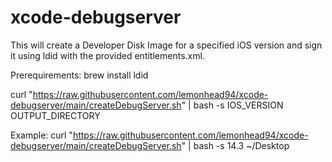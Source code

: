 # xcode-debugserver

This will create a Developer Disk Image for a specified iOS version and sign it using ldid with the provided entitlements.xml.

Prerequirements:
brew install ldid

curl "https://raw.githubusercontent.com/lemonhead94/xcode-debugserver/main/createDebugServer.sh" | bash -s IOS_VERSION OUTPUT_DIRECTORY

Example:
curl "https://raw.githubusercontent.com/lemonhead94/xcode-debugserver/main/createDebugServer.sh" | bash -s 14.3 ~/Desktop
